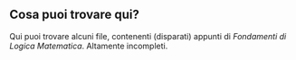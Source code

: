 Cosa puoi trovare qui?
---
Qui puoi trovare alcuni file, contenenti (disparati) appunti di *Fondamenti di Logica Matematica*.
Altamente incompleti.
